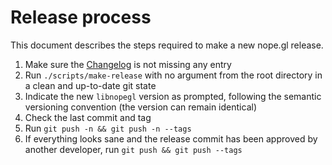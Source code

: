 # Release process

This document describes the steps required to make a new nope.gl release.

1. Make sure the [Changelog](/CHANGELOG.md) is not missing any entry
2. Run `./scripts/make-release` with no argument from the root directory in a
   clean and up-to-date git state
3. Indicate the new `libnopegl` version as prompted, following the semantic
   versioning convention (the version can remain identical)
4. Check the last commit and tag
5. Run `git push -n && git push -n --tags`
6. If everything looks sane and the release commit has been approved by another
   developer, run `git push && git push --tags`
